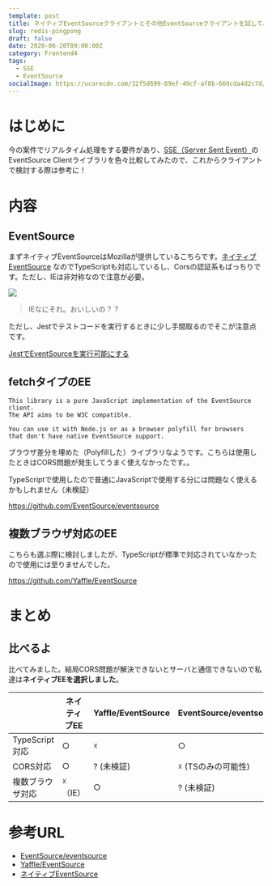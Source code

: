 ```yaml
---
template: post
title: ネイティブEventSourceクライアントとその他EventSourceクライアントを試してみた結果
slug: redis-pingpong
draft: false
date: 2020-06-20T09:00:00Z
category: Frontend4
tags:
  - SSE
  - EventSource
socialImage: https://ucarecdn.com/32f5d699-89ef-49cf-af8b-669cda4d2c7d/
---
```


# はじめに

今の案件でリアルタイム処理をする要件があり、[SSE（Server Sent Event）](https://developer.mozilla.org/ja/docs/Web/API/Server-sent_events/Using_server-sent_events)のEventSource Clientライブラリを色々比較してみたので、これからクライアントで検討する際は参考に！

# 内容

## EventSource

まずネイティブEventSourceはMozillaが提供しているこちらです。[ネイティブEventSource](https://developer.mozilla.org/ja/docs/Web/API/EventSource) なのでTypeScriptも対応しているし、Corsの認証系もばっちりです。ただし、IEは非対称なので注意が必要。

![](https://ucarecdn.com/966c5118-280c-4680-a657-8353e1977e83/)

> IEなにそれ。おいしいの？？

ただし、Jestでテストコードを実行するときに少し手間取るのでそこが注意点です。

[JestでEventSourceを実行可能にする](/posts/jest-eventsource)

## fetchタイプのEE

```text
This library is a pure JavaScript implementation of the EventSource client. 
The API aims to be W3C compatible.

You can use it with Node.js or as a browser polyfill for browsers 
that don't have native EventSource support.
```

ブラウザ差分を埋めた（Polyfillした）ライブラリなようです。こちらは使用したときはCORS問題が発生してうまく使えなかったです。。

TypeScriptで使用したので普通にJavaScriptで使用する分には問題なく使えるかもしれません（未検証）

https://github.com/EventSource/eventsource

## 複数ブラウザ対応のEE

こちらも選ぶ際に検討しましたが、TypeScriptが標準で対応されていなかったので使用には至りませんでした。

https://github.com/Yaffle/EventSource

# まとめ

## 比べるよ

比べてみました。結局CORS問題が解決できないとサーバと通信できないので私達は**ネイティブEEを選択しました**。

|  | ネイティブEE | Yaffle/EventSource | EventSource/eventsource |
| --- | --- | --- | --- |
| TypeScript対応 | ○ | ☓ | ○ |
| CORS対応 | ○ | ? (未検証) | ☓ (TSのみの可能性) |
| 複数ブラウザ対応 | ☓（IE） | ○ | ? (未検証) |

# 参考URL

- [EventSource/eventsource](https://github.com/EventSource/eventsource)
- [Yaffle/EventSource](https://github.com/Yaffle/EventSource)
- [ネイティブEventSource](https://developer.mozilla.org/ja/docs/Web/API/EventSource)
